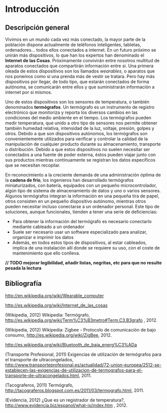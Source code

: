 # Introducción

## Descripción general

Vivimos en un mundo cada vez más conectado, la mayor parte de la población dispone actualmente de teléfonos inteligentes, tabletas, ordenadores... todos ellos conectados a internet. En un futuro próximo se unirán más dispositivos, lo que han los expertos han denominado el **Internet de las Cosas**. Próximamente convivirán entre nosotros multitud de aparatos conectados que compartirán información entre si. Una primera oleada de estos dispositivos son los llamados *wearables*, o aparatos que nos ponemos como si una prenda más de vestir se tratara. Pero hay más dispositivos por llegar, de todo tipo, que estarán conectados de forma autónoma, se comunicarán entre ellos y que suministrarán información a internet por si mismos.

Uno de estos dispositivos son los sensores de temperatura, o también denominados **termógrafos**. Un termógrafo es un instrumento de registro electrónico que monitoriza y reporta los diversos cambios en las condiciones del medio ambiente en el tiempo. Los termógrafos pueden medir temperatura, que unido a otro tipo de sensores nos permite obtener también humedad relativa, intensidad de la luz, voltaje, presión, golpes y otros. Debido a que son dispositivos autónomos, los termógrafos son convenientemente utilizados para verificar y controlar la calidad de la manipulación de cualquier producto durante su almacenamiento, transporte o distribución. Debido a que estos dispositivos no suelen necesitar ser conectados a una fuente de poder externa, éstos pueden viajar junto con sus productos mientras continuamente se registran los datos específicos que se necesitan recopilar.

En reconocimiento a la creciente demanda de una administración óptima de la **cadena de frío**, los ingenieros han desarrollado termógrafos miniaturizados, con batería, equipados con un pequeño microcontrolador, algún tipo de sistema de almacenamiento de datos y uno o varios sensores. Algunos termógrafos integran la información en una pequeña tira de papel, otros consisten en un pequeño dispositivo autónomo, mientras otros pueden necesitar incluso conectarse a un ordenador personal. Este tipo de soluciones, aunque funcionales, tienden a tener una serie de deficiencias:

- Para obtener la información del termógrafo es necesario conectarlo mediante cableado a un ordenador
- Suele ser necesario usar un software especializado para analizar, organizar e imprimir los datos
- Además, en todos estos tipos de dispositivos, al estar cableados, implica de una instalación allí donde se requiere su uso, con el coste de mantenimiento que ello conlleva.


**// TODO mejorar legibilidad, añadir listas, negritas, etc para que no resulte pesada la lectura**




## Bibliografía

http://en.wikipedia.org/wiki/Wearable_computer

http://es.wikipedia.org/wiki/Internet_de_las_cosas

(Wikipedia, 2012) Wikipedia: Termógrafo,
 http://es.wikipedia.org/wiki/Term%C3%B3metro#Term.C3.B3grafo , 2012.

(Wikipedia, 2012) Wikipedia: Zigbee - Protocolo de comunicación de bajo consumo, http://es.wikipedia.org/wiki/ZigBee, 2012.

http://es.wikipedia.org/wiki/Bluetooth_de_baja_energ%C3%ADa

(Transporte Profesional, 2011) Exigencias de utilización de termógrafos para el transporte de ultracongelados,
http://www.transporteprofesional.es/actualidad/72-union-europea/2512-se-establecen-las-exigencias-de-utilizacion-de-termografos-para-el-transporte-de-ultracongelados.html, 2011.

(Tacograferos, 2011) Termógrafo,
http://tacograferos.blogspot.com.es/2011/03/termografo.html, 2011.

(Evidencia, 2012) ¿Que es un registrador de temperatura?, http://www.evidencia.biz/espanol/what-is/index.htm , 2012.
